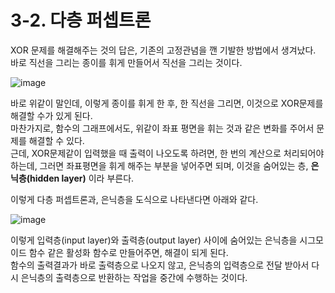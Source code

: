 # 3-2. 다층 퍼셉트론

XOR 문제를 해결해주는 것의 답은, 기존의 고정관념을 깬 기발한 방법에서 생겨났다.  
바로 직선을 그리는 종이를 휘게 만들어서 직선을 그리는 것이다.  

![image]()

바로 위같이 말인데, 이렇게 종이를 휘게 한 후, 한 직선을 그리면, 이것으로 XOR문제를 해결할 수가 있게 된다.   
마찬가지로, 함수의 그래프에서도, 위같이 좌표 평면을 휘는 것과 같은 변화를 주어서 문제를 해결할 수 있다.  
근데, XOR문제같이 입력했을 때 출력이 나오도록 하려면, 한 번의 계산으로 처리되어야 하는데, 그러면 좌표평면을 휘게 해주는 부분을 넣어주면 되며, 이것을 숨어있는 층, **은닉층(hidden layer)** 이라 부른다.

이렇게 다층 퍼셉트론과, 은닉층을 도식으로 나타낸다면 아래와 같다.

![image]()

이렇게 입력층(input layer)와 출력층(output layer) 사이에 숨어있는 은닉층을 시그모이드 함수 같은 활성화 함수로 만들어주면, 해결이 되게 된다.  
함수의 출력결과가 바로 출력층으로 나오지 않고, 은닉층의 입력층으로 전달 받아서 다시 은닉층의 출력층으로 반환하는 작업을 중간에 수행하는 것이다.

